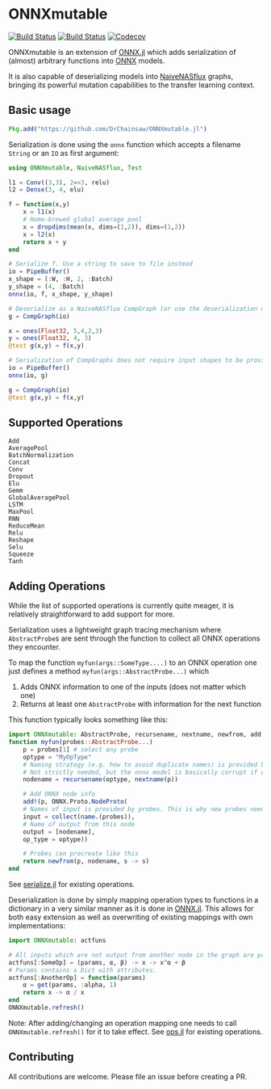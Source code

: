 # ONNXmutable

[![Build Status](https://travis-ci.com/DrChainsaw/ONNXmutable.jl.svg?branch=master)](https://travis-ci.com/DrChainsaw/ONNXmutable.jl)
[![Build Status](https://ci.appveyor.com/api/projects/status/github/DrChainsaw/ONNXmutable.jl?svg=true)](https://ci.appveyor.com/project/DrChainsaw/ONNXmutable-jl)
[![Codecov](https://codecov.io/gh/DrChainsaw/ONNXmutable.jl/branch/master/graph/badge.svg)](https://codecov.io/gh/DrChainsaw/ONNXmutable.jl)

ONNXmutable is an extension of [ONNX.jl](https://github.com/FluxML/ONNX.jl) which adds serialization of (almost) arbitrary functions into [ONNX](https://onnx.ai) models.

It is also capable of deserializing models into [NaiveNASflux](https://github.com/DrChainsaw/NaiveNASflux.jl) graphs, bringing its powerful mutation capabilities to the transfer learning context.

## Basic usage

```julia
Pkg.add("https://github.com/DrChainsaw/ONNXmutable.jl")
```

Serialization is done using the `onnx` function which accepts a filename `String` or an `IO` as first argument:

```julia
using ONNXmutable, NaiveNASflux, Test

l1 = Conv((3,3), 2=>3, relu)
l2 = Dense(3, 4, elu)

f = function(x,y)
    x = l1(x)
    # Home-brewed global average pool
    x = dropdims(mean(x, dims=(1,2)), dims=(1,2))
    x = l2(x)
    return x + y
end

# Serialize f. Use a string to save to file instead
io = PipeBuffer()
x_shape = (:W, :H, 2, :Batch)
y_shape = (4, :Batch)
onnx(io, f, x_shape, y_shape)

# Deserialize as a NaiveNASflux CompGraph (or use the deserialization method from ONNX.jl)
g = CompGraph(io)

x = ones(Float32, 5,4,2,3)
y = ones(Float32, 4, 3)
@test g(x,y) ≈ f(x,y)

# Serialization of CompGraphs does not require input shapes to be provided as they can be inferred.
io = PipeBuffer()
onnx(io, g)

g = CompGraph(io)
@test g(x,y) ≈ f(x,y)
```

## Supported Operations

```
Add
AveragePool
BatchNormalization
Concat
Conv
Dropout
Elu
Gemm
GlobalAveragePool
LSTM
MaxPool
RNN
ReduceMean
Relu
Reshape
Selu
Squeeze
Tanh
```

## Adding Operations

While the list of supported operations is currently quite meager, it is relatively straightforward to add support for more.

Serialization uses a lightweight graph tracing mechanism where `AbstractProbe`s are sent through the function to collect all ONNX operations they encounter.

To map the function `myfun(args::SomeType....)` to an ONNX operation one just defines a method `myfun(args::AbstractProbe...)` which
1. Adds ONNX information to one of the inputs (does not matter which one)
2. Returns at least one `AbstractProbe` with information for the next function

This function typically looks something like this:

```julia
import ONNXmutable: AbstractProbe, recursename, nextname, newfrom, add!, name
function myfun(probes::AbstractProbe...)
    p = probes[1] # select any probe
    optype = "MyOpType"
    # Naming strategy (e.g. how to avoid duplicate names) is provided by the probe
    # Not strictly needed, but the onnx model is basically corrupt if duplicates exist
    nodename = recursename(optype, nextname(p))

    # Add ONNX node info
    add!(p, ONNX.Proto.NodeProto(
    # Names of input is provided by probes. This is why new probes need to be provided as output
    input = collect(name.(probes)),
    # Name of output from this node
    output = [nodename],
    op_type = optype))

    # Probes can procreate like this
    return newfrom(p, nodename, s -> s)
end
```
See [serialize.jl](src/serialize/serialize.jl) for existing operations.


Deserialization is done by simply mapping operation types to functions in a dictionary in a very similar manner as it is done in [ONNX.jl](https://github.com/FluxML/ONNX.jl). This allows for both easy extension as well as overwriting of existing mappings with own implementations:

```julia
import ONNXmutable: actfuns

# All inputs which are not output from another node in the graph are provided in the method call
actfuns[:SomeOp] = (params, α, β) -> x -> x^α + β
# Params contains a Dict with attributes.
actfuns[:AnotherOp] = function(params)
    α = get(params, :alpha, 1)
    return x -> α / x
end
ONNXmutable.refresh()
```
Note: After adding/changing an operation mapping one needs to call `ONNXmutable.refresh()` for it to take effect.
See [ops.jl](src/deserialize/ops.jl) for existing operations.


## Contributing

All contributions are welcome. Please file an issue before creating a PR.

